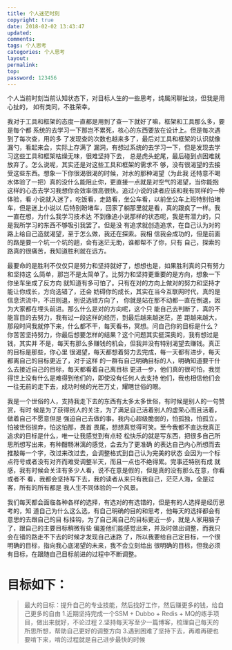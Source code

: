 ```yaml
---
title: 个人迷茫时刻
copyright: true
date: 2018-02-02 13:43:47
updated:
comments:
tags: 个人思考
categories: 个人思考
layout:
permalink:
top:
password: 123456
---
```


个人当前时刻当前认知状态下，对目标人生的一些思考，纯属闲聊扯淡，但我是用心扯的，
如有类同，不胜荣幸。

<!-- more -->

我对于工具和框架的态度一直都是用到了查一下就好了嘛，框架和工具那么多，要是每个都
系统的去学习一下那岂不累死，核心的东西要放在设计上。但是每次遇到了每次查，用的多
了发现查的次数也越来多了，最后对工具和框架的认识就像漏勺，看起来会，实际上存满了
漏洞，有想过系统的去学习一下，但是发现去学习这些工具和框架枯燥无味，很难坚持下去，
总是虎头蛇尾，最后碰到点困难就放弃了。怎么说呢，其实还是对这些工具和框架的需求不
够，没有很渴望的去接受这些东西。想象一下你很渴很渴的时候，对水的那种渴望（为此我
还特意不喝水体验了一把）真的没什么能阻止你，更直接一点就是对空气的渴望，当你能抱
这样的心态去学习我想你会效率很高很快。追过小说的读者应该和我有同样的一种体验，看
小说就入迷了，吃饭看，走路看，坐公车看，以前坐公车上班特别怕堵车，但是迷上小说以
后特别盼堵车，回家了躺那里就是看，真的跟疯了一样。我一直在想，为什么我学习技术达
不到像追小说那样的状态呢，我是有潜力的，只是我所学习的东西不够吸引我罢了。但是没
有追求就创造追求，在自己认为对的路上给自己造就渴望，至于怎么做，我还在探索。我相
信我会成功的，但是前面的路是要一个坑一个坑的趟，会有迷茫无助，谁都帮不了你，只有
自己，探索的路真的很痛苦，我知道胜利就在远方。

最要命的是胜利不仅仅只是努力和坚持就好了，想想也是，如果胜利真的只有努力和坚持这
么简单，那岂不是太简单了。比努力和坚持更重要的是方向，想象一下你坐车坐成了反方向
就知道有多可怕了。只有在对的方向上做对的努力和坚持才能让你成长，方向选错了，还会
妨碍你的成长，其实在当今互联网时代，真的是信息洪流中，不进则退，别说选错方向了，
你就是站在那不动都一直在倒退，因为大家都在埋头前进。那么什么是对的方向呢，这个只
能自己去判断了，真的不能盲目的去努力，我有过一段这样的经历，到最后越来越迷茫，差
距越来越大，那段时间我就停下来，什么都不干，每天看书，冥想。问自己你的目标是什么？
你苦苦坚持努力，你最后想要怎样的结果？这个问题其实挺深奥的，我有想过是钱，其实并
不是，每天有那么多赚钱的机会，但我并没有特别渴望去赚钱。真正的目标是那些，你心里
很渴望，每天都想着努力去完成，每一天都有进步，每天都离自己的目标更近了，对于这样
的一群有自己明确目标的人，明确知道要干什么去接近自己的目标，每天都看着自己离目标
更进一步，他们真的很可怕，我觉得世上没有什么是难得到他们的，即使没有任何人去支持
他们，我也相信他们会一往无前的走下去，成功时候的光芒万丈，耀瞎世俗的眼。

我是一个世俗的人，支持我走下去的东西有太多太多世俗，有时候是别人的一句赞赏，有时
候是为了获得别人的关注，为了满足自己活着别人的虚荣心而且活着，做着自己不愿意但是
强迫自己去做的事。我内心超级脆弱的，怕孤独，怕孤立，怕被世俗抛弃，怕这怕那，畏首
畏尾，想想真觉得可笑。至今我都不直达我真正追求的目标是什么，唯一让我感觉到有点轻
松快乐的就是写东西，把很多自己所思所想写出来，有种酣畅淋漓的感觉，会去为了更准确
的表达自己内心所想而去推敲每一个字，改过来改过去，会调整格式到自己认为完美的状态
会因为一个标点符号或者没有对齐而难受调整半天，而且一点也不绝得累。完事还特别有成
就感，我有时候会关注有多少人看，说不在意是假的，但是真的没有那么在意，你看或者不
看，我都会坚持写下去，我的读者从来只有我自己，茫茫人海，全是过客，所有的所有都是
我人生不同体验的一个风景。

我们每天都会面临各种各样的选择，有选对的有选错的，但是有的人选择是经历思考的，知
道自己为什么这么选，有自己明确的目的和思考，他每天的选择都会有意思的去跟自己的目
标挂钩，为了自己离自己的目标更近一步，就是人家用脑子了，跟自己的主要目标稍微有些
偏差他们能感觉出来，并及时做出调整，而我只会在错的路走不下去的时候才发现自己迷路
了，所以我要给自己定目标，一个很明确的目标，指向我心底渴望的未来，我不会立刻给出
很明确的目标，但我必须有目标，在跟随自己目标前进的过程中不断调整。

# 目标如下：
> 最大的目标：提升自己的专业技能，然后找好工作，然后赚更多的钱，给自己更多的自由
> 1.近期坚持完成一个SSM + Dubbo + Redis + MQ的练手项目，做出来就好，不论过程
> 2.坚持每天写至少一篇博客，梳理自己每天的所思所想，帮助自己更好的调整方向
> 3.遇到困难了坚持下去，再难再硬也要啃下来，啃的过程就是自己进步最快的时候
